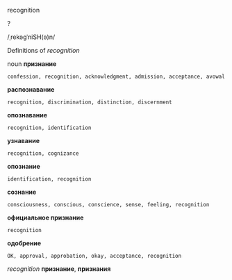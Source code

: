 recognition

?

/ˌrekəɡˈniSH(ə)n/

Definitions of _recognition_

noun
**признание**

    confession, recognition, acknowledgment, admission, acceptance, avowal
**распознавание**

    recognition, discrimination, distinction, discernment
**опознавание**

    recognition, identification
**узнавание**

    recognition, cognizance
**опознание**

    identification, recognition
**сознание**

    consciousness, conscious, conscience, sense, feeling, recognition
**официальное признание**

    recognition
**одобрение**

    OK, approval, approbation, okay, acceptance, recognition

_recognition_
**признание**, **признания**